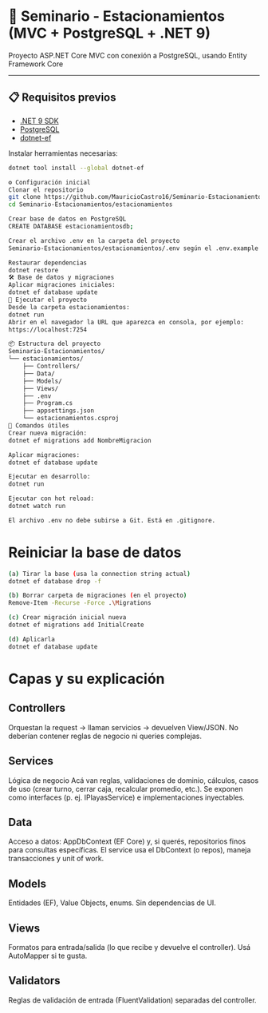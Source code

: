 # 🚗 Seminario - Estacionamientos (MVC + PostgreSQL + .NET 9)

Proyecto ASP.NET Core MVC con conexión a PostgreSQL, usando Entity Framework Core

---

## 📋 Requisitos previos

- [.NET 9 SDK](https://dotnet.microsoft.com/en-us/download)
- [PostgreSQL](https://www.postgresql.org/download/)
- [dotnet-ef](https://learn.microsoft.com/en-us/ef/core/cli/dotnet)

Instalar herramientas necesarias:
```bash
dotnet tool install --global dotnet-ef

⚙️ Configuración inicial
Clonar el repositorio
git clone https://github.com/MauricioCastro16/Seminario-Estacionamientos
cd Seminario-Estacionamientos/estacionamientos

Crear base de datos en PostgreSQL
CREATE DATABASE estacionamientosdb;

Crear el archivo .env en la carpeta del proyecto
Seminario-Estacionamientos/estacionamientos/.env según el .env.example

Restaurar dependencias
dotnet restore
🛠️ Base de datos y migraciones
Aplicar migraciones iniciales:
dotnet ef database update
🚀 Ejecutar el proyecto
Desde la carpeta estacionamientos:
dotnet run
Abrir en el navegador la URL que aparezca en consola, por ejemplo:
https://localhost:7254

📦 Estructura del proyecto
Seminario-Estacionamientos/
└── estacionamientos/
    ├── Controllers/
    ├── Data/
    ├── Models/
    ├── Views/
    ├── .env
    ├── Program.cs
    ├── appsettings.json
    └── estacionamientos.csproj
🧪 Comandos útiles
Crear nueva migración:
dotnet ef migrations add NombreMigracion

Aplicar migraciones:
dotnet ef database update

Ejecutar en desarrollo:
dotnet run

Ejecutar con hot reload:
dotnet watch run

El archivo .env no debe subirse a Git. Está en .gitignore.
```

# Reiniciar la base de datos
``` bash
(a) Tirar la base (usa la connection string actual)
dotnet ef database drop -f

(b) Borrar carpeta de migraciones (en el proyecto)
Remove-Item -Recurse -Force .\Migrations

(c) Crear migración inicial nueva
dotnet ef migrations add InitialCreate

(d) Aplicarla
dotnet ef database update

```

# Capas y su explicación
## Controllers
Orquestan la request → llaman servicios → devuelven View/JSON.
No deberían contener reglas de negocio ni queries complejas.

## Services
Lógica de negocio
Acá van reglas, validaciones de dominio, cálculos, casos de uso (crear turno, cerrar caja, recalcular promedio, etc.).
Se exponen como interfaces (p. ej. IPlayasService) e implementaciones inyectables.

## Data
Acceso a datos: AppDbContext (EF Core) y, si querés, repositorios finos para consultas específicas.
El service usa el DbContext (o repos), maneja transacciones y unit of work.

## Models
Entidades (EF), Value Objects, enums. Sin dependencias de UI.

## Views
Formatos para entrada/salida (lo que recibe y devuelve el controller). Usá AutoMapper si te gusta.

## Validators
Reglas de validación de entrada (FluentValidation) separadas del controller.